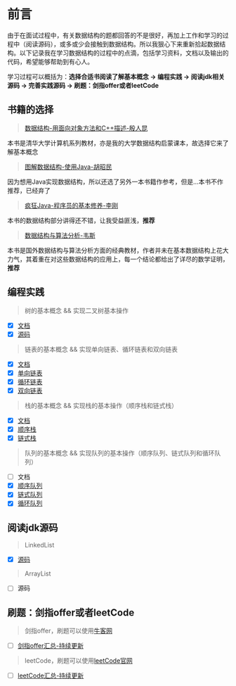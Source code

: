 # 前言
由于在面试过程中，有关数据结构的题都回答的不是很好，再加上工作和学习的过程中（阅读源码），或多或少会接触到数据结构。所以我狠心下来重新拾起数据结构。以下记录我在学习数据结构的过程中的点滴，包括学习资料，文档以及输出的代码，希望能够帮助到有心人。

学习过程可以概括为：**选择合适书阅读了解基本概念 -> 编程实践 -> 阅读jdk相关源码 -> 完善实践源码 -> 刷题：剑指offer或者leetCode**

## 书籍的选择
> [数据结构-用面向对象方法和C++描述-殷人昆](https://book.douban.com/subject/2162035/)

本书是清华大学计算机系列教材，亦是我的大学数据结构启蒙课本，故选择它来了解基本概念

> [图解数据结构-使用Java-胡昭民](https://book.douban.com/subject/26786098/)

因为想用Java实现数据结构，所以还选了另外一本书籍作参考，但是...本书不作推荐，已经弃了

> [疯狂Java-程序员的基本修养-李刚](https://book.douban.com/subject/20471013/)
 
本书的数据结构部分讲得还不错，让我受益匪浅，**推荐**

> [数据结构与算法分析-韦斯](https://book.douban.com/subject/3351237/)

本书是国外数据结构与算法分析方面的经典教材，作者并未在基本数据结构上花大力气，其着重在对这些数据结构的应用上，每一个结论都给出了详尽的数学证明，**推荐**

## 编程实践
> 树的基本概念 && 实现二叉树基本操作

- [x] [文档][001]
- [x] [源码][002]

> 链表的基本概念 && 实现单向链表、循环链表和双向链表

- [x] [文档][003]
- [x] [单向链表][004]
- [x] [循环链表][005]
- [x] [双向链表][006]

> 栈的基本概念 && 实现栈的基本操作（顺序栈和链式栈）

- [x] [文档][007]
- [x] [顺序栈][008]
- [x] [链式栈][009]

> 队列的基本概念 && 实现队列的基本操作（顺序队列、链式队列和循环队列）

- [ ] 文档
- [x] [顺序队列][011]
- [x] [链式队列][012]
- [x] [循环队列][013]

## 阅读jdk源码
> LinkedList

- [x] [源码][014]

> ArrayList

- [ ] 源码

## 刷题：剑指offer或者leetCode
> 剑指offer，刷题可以使用[牛客网](https://www.nowcoder.com/ta/coding-interviews?page=1)

- [ ] [剑指offer汇总-持续更新][016]

> leetCode，刷题可以使用[leetCode官网](https://leetcode.com/)

- [ ] [leetCode汇总-持续更新][017]


    
[001]:./doc/source/tree/树.md
[002]:./src/main/java/com/qingtian/source/tree/BinaryTree.java
[003]:./doc/source/linkedList/链表.md
[004]:./src/main/java/com/qingtian/source/list/impl/SinglyLinkedList.java
[005]:./src/main/java/com/qingtian/source/list/impl/CircularLinkedList.java
[006]:./src/main/java/com/qingtian/source/list/impl/DoubleLinkedList.java
[007]:./doc/source/stack/栈.md
[008]:./src/main/java/com/qingtian/source/stack/impl/SequenceStack.java
[009]:./src/main/java/com/qingtian/source/stack/impl/LinkStack.java
[011]:./src/main/java/com/qingtian/source/queue/impl/SequenceQueue.java
[012]:./src/main/java/com/qingtian/source/stack/impl/LinkQueue.java
[013]:./src/main/java/com/qingtian/source/stack/impl/LoopQueue.java
[014]:./src/main/java/com/qingtian/core/MyLinkedList.java
[016]:./doc/practice/README.md
[017]:https://github.com/mcrwayfun/java-leet-code
